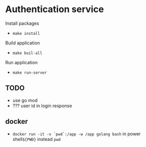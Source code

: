# Authentication service
Install packages
- `make install`

Build application
- `make buil-all`

Run application
- `make run-server`

## TODO
- use go mod
- ??? user id in login response

## docker
- ```docker run -it -v `pwd`:/app -w /app golang bash``` in power shell`${PWD}` instead `pwd` 
